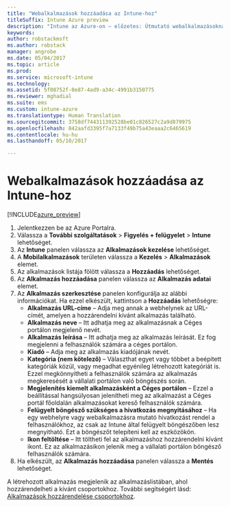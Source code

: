 ```yaml
---
title: "Webalkalmazások hozzáadása az Intune-hoz"
titleSuffix: Intune Azure preview
description: "Intune az Azure-on – előzetes: Útmutató webalkalmazásoknak az Intune-hoz való hozzáadásához."
keywords: 
author: robstackmsft
ms.author: robstack
manager: angrobe
ms.date: 05/04/2017
ms.topic: article
ms.prod: 
ms.service: microsoft-intune
ms.technology: 
ms.assetid: 5f08752f-0e87-4ad9-a34c-4991b3150775
ms.reviewer: mghadial
ms.suite: ems
ms.custom: intune-azure
ms.translationtype: Human Translation
ms.sourcegitcommit: 3758df744311392528be01c826527c2a9d879975
ms.openlocfilehash: 842aafd3395f7a7133f49b75a43eaaa2c6465619
ms.contentlocale: hu-hu
ms.lasthandoff: 05/10/2017

---
```


# <a name="how-to-add-web-apps-to-microsoft-intune"></a>Webalkalmazások hozzáadása az Intune-hoz

[!INCLUDE[azure_preview](../includes/azure_preview.md)]

1. Jelentkezzen be az Azure Portalra.
2. Válassza a **További szolgáltatások** > **Figyelés + felügyelet** > **Intune** lehetőséget.
3. Az **Intune** panelen válassza az **Alkalmazások kezelése** lehetőséget.
4. A **Mobilalkalmazások** területen válassza a **Kezelés** > **Alkalmazások** elemet.
5. Az alkalmazások listája fölött válassza a **Hozzáadás** lehetőséget.
6. Az **Alkalmazás hozzáadása** panelen válassza az **Alkalmazás adatai** elemet.
7. Az **Alkalmazás szerkesztése** panelen konfigurálja az alábbi információkat. Ha ezzel elkészült, kattintson a **Hozzáadás** lehetőségre:
    - **Alkalmazás URL-címe** – Adja meg annak a webhelynek az URL-címét, amelyen a hozzárendelni kívánt alkalmazás található.
    - **Alkalmazás neve** – Itt adhatja meg az alkalmazásnak a Céges portálon megjelenő nevét.
    - **Alkalmazás leírása** – Itt adhatja meg az alkalmazás leírását. Ez fog megjelenni a felhasználók számára a céges portálon.
    - **Kiadó** – Adja meg az alkalmazás kiadójának nevét.
    - **Kategória (nem kötelező)** – Választhat egyet vagy többet a beépített kategóriák közül, vagy megadhat egyénileg létrehozott kategóriát is. Ezzel megkönnyítheti a felhasználók számára az alkalmazás megkeresését a vállalati portálon való böngészés során.
    - **Megjelenítés kiemelt alkalmazásként a Céges portálon** – Ezzel a beállítással hangsúlyosan jelenítheti meg az alkalmazást a Céges portál főoldalán alkalmazásokat kereső felhasználók számára.
    - **Felügyelt böngésző szükséges a hivatkozás megnyitásához** – Ha egy webhelyre vagy webalkalmazásra mutató hivatkozást rendel a felhasználókhoz, az csak az Intune által felügyelt böngészőben lesz megnyitható. Ezt a böngészőt telepíteni kell az eszközökön.
    - **Ikon feltöltése** – Itt töltheti fel az alkalmazáshoz hozzárendelni kívánt ikont. Ez az alkalmazásikon jelenik meg a vállalati portálon böngésző felhasználók számára.
8. Ha elkészült, az **Alkalmazás hozzáadása** panelen válassza a **Mentés** lehetőséget.

A létrehozott alkalmazás megjelenik az alkalmazáslistában, ahol hozzárendelheti a kívánt csoportokhoz. További segítségért lásd: [Alkalmazások hozzárendelése csoportokhoz](deploy-apps.md).

